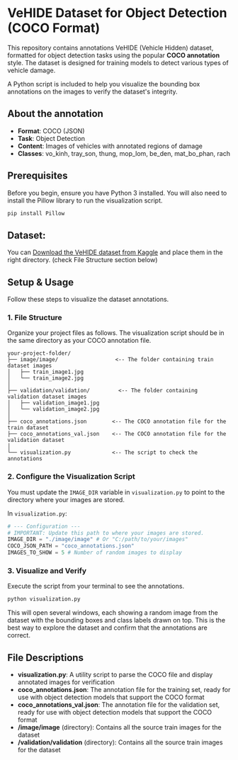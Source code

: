 # VeHIDE Dataset for Object Detection (COCO Format)

This repository contains annotations VeHIDE (Vehicle Hidden) dataset, formatted for object detection tasks using the popular **COCO annotation** style. The dataset is designed for training models to detect various types of vehicle damage.

A Python script is included to help you visualize the bounding box annotations on the images to verify the dataset's integrity.

## About the annotation
- **Format**: COCO (JSON)
- **Task**: Object Detection
- **Content**: Images of vehicles with annotated regions of damage
- **Classes**: vo_kinh, tray_son, thung, mop_lom, be_den, mat_bo_phan, rach

## Prerequisites

Before you begin, ensure you have Python 3 installed. You will also need to install the Pillow library to run the visualization script.

```bash
pip install Pillow
```
## Dataset: 
You can [Download the VeHIDE dataset from Kaggle](https://www.kaggle.com/datasets/hendrichscullen/vehide-dataset-automatic-vehicle-damage-detection/data) and place them in the right directory. (check File Structure section below)

## Setup & Usage

Follow these steps to visualize the dataset annotations.


### 1. File Structure

Organize your project files as follows. The visualization script should be in the same directory as your COCO annotation file.

```
your-project-folder/
├── image/image/                  <-- The folder containing train dataset images
│   ├── train_image1.jpg
│   └── train_image2.jpg
│
├── validation/validation/         <-- The folder containing validation dataset images
│   ├── validation_image1.jpg
│   └── validation_image2.jpg
│
├── coco_annotations.json        <-- The COCO annotation file for the train dataset
├── coco_annotations_val.json    <-- The COCO annotation file for the validation dataset
│
└── visualization.py             <-- The script to check the annotations
```

### 2. Configure the Visualization Script

You must update the `IMAGE_DIR` variable in `visualization.py` to point to the directory where your images are stored.

In `visualization.py`:

```python
# --- Configuration ---
# IMPORTANT: Update this path to where your images are stored.
IMAGE_DIR = "./image/image" # Or "C:/path/to/your/images"
COCO_JSON_PATH = "coco_annotations.json"
IMAGES_TO_SHOW = 5 # Number of random images to display
```

### 3. Visualize and Verify

Execute the script from your terminal to see the annotations.

```bash
python visualization.py
```

This will open several windows, each showing a random image from the dataset with the bounding boxes and class labels drawn on top. This is the best way to explore the dataset and confirm that the annotations are correct.

## File Descriptions

- **visualization.py**: A utility script to parse the COCO file and display annotated images for verification
- **coco_annotations.json**: The annotation file for the training set, ready for use with object detection models that support the COCO format
- **coco_annotations_val.json**: The annotation file for the validation set, ready for use with object detection models that support the COCO format
- **/image/image** (directory): Contains all the source train images for the dataset
- **/validation/validation** (directory): Contains all the source train images for the dataset
